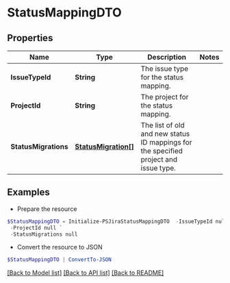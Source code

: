 # StatusMappingDTO
## Properties

Name | Type | Description | Notes
------------ | ------------- | ------------- | -------------
**IssueTypeId** | **String** | The issue type for the status mapping. | 
**ProjectId** | **String** | The project for the status mapping. | 
**StatusMigrations** | [**StatusMigration[]**](StatusMigration.md) | The list of old and new status ID mappings for the specified project and issue type. | 

## Examples

- Prepare the resource
```powershell
$StatusMappingDTO = Initialize-PSJiraStatusMappingDTO  -IssueTypeId null `
 -ProjectId null `
 -StatusMigrations null
```

- Convert the resource to JSON
```powershell
$StatusMappingDTO | ConvertTo-JSON
```

[[Back to Model list]](../README.md#documentation-for-models) [[Back to API list]](../README.md#documentation-for-api-endpoints) [[Back to README]](../README.md)

